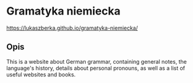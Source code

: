 # Gramatyka niemiecka 

https://lukaszberka.github.io/gramatyka-niemiecka/

## Opis

This is a website about German grammar, containing general notes, the language's history, details about personal pronouns, as well as a list of useful websites and books.
